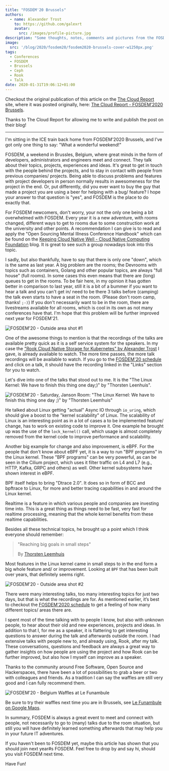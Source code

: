 ```yaml
---
title: "FOSDEM'20 Brussels"
authors:
  - name: Alexander Trost
    to: https://github.com/galexrt
    avatar:
      src: /images/profile-picture.jpg
description: "Some thoughts, notes, comments and pictures from the FOSDEM'20 in Brussels, Belgium."
image:
  src: '/blog/2020/fosdem20/fosdem2020-brussels-cover-w1250px.png'
tags:
  - Conferences
  - FOSDEM
  - Brussels
  - Ceph
  - Rook
  - Talk
date: 2020-01-31T19:06:12+01:00
---
```


Checkout the original publication of this article on the [The Cloud Report](http://the-report.cloud/) site, where it was posted originally, here: [The Cloud Report - FOSDEM’2020 Brussels](http://the-report.cloud/fosdem2020-brussels).

Thanks to The Cloud Report for allowing me to write and publish the post on their blog!

***

I'm sitting in the ICE train back home from FOSDEM'2020 Brussels, and I’ve got only one thing to say: "What a wonderful weekend!"

FOSDEM, a weekend in Brussles, Belgium, where great minds in the form of developers, administrators and engineers meet and connect.
They talk about their topics, projects, experiences and ideas.
It's great to get in touch with the people behind the projects, and to stay in contact with people from previous companies/ projects. Being able to discuss problems and features with project developers in person normally results in awesomeness for the project in the end.
Or, put differently, did you ever want to buy the guy that made a project you are using a beer for helping with a bug/ feature? I hope your answer to that question is "yes", and FOSDEM is the place to do exactly that.

For FOSDEM newcomers, don't worry, your not the only one being a bit overwhelmed with FOSDEM.
Every year it is a new adventure, with rooms changed, different ways to get to rooms due to some construction work at the university and other points.
A recommendation I can give is to read and apply the "Open Sourcing Mental Illness Conference Handbook" which can be found on the [Keeping Cloud Native Well - Cloud Native Computing Foundation](https://www.cncf.io/blog/2020/01/10/keeping-cloud-native-well/) blog. It is great to see such a group nowadays look into this topic.

I sadly, but also thankfully, have to say that there is only one "down", which is the same as last year.
A big problem are the rooms; the Devrooms with topics such as containers, Golang and other popular topics, are always "full house" (full rooms). In some cases this even means that there are (long) queues to get in the rooms.
To be fair here, in my opinion it has gotten better in comparison to last year, still it is a bit of a bummer if you want to hear a talk and you can't get in/ need to be there 3 talks before (camping) the talk even starts to have a seat in the room. (Please don't room camp, thanks! `;-)`) If you don't necessarily want to be in the room, there are livestreams available for all rooms, which is cool in its own as not many conferences have that.
I'm hope that this problem will be further improved next year for FOSDEM'21.

![FOSDEM'20 - Outside area shot #1](/blog/2020/fosdem20/mvimg_20200201_135436.jpg)

One of the awesome things to mention is that the recordings of the talks are available pretty quick as it is a self service system for the speakers. In my case the ["Rook Cloud Native Storage for Kubernetes" by Alexander Trost](https://video.fosdem.org/2020/H.1308/rook_cloud_native_storage_for_kubernetes.mp4) I gave, is already available to watch.
The more time passes, the more talk recordings will be available to watch. If you go to the [FOSDEM'20 schedule](https://fosdem.org/2020/schedule/) and click on a talk, it should have the recording linked in the "Links" section for you to watch.

Let's dive into one of the talks that stood out to me. It is the "The Linux Kernel: We have to finish this thing one day;)" by "Thorsten Leenhuis".

![FOSDEM'20 - Saturday, Janson Room: "The Linux Kernel: We have to finish this thing one day ;)" by "Thorsten Leemhuis"](/blog/2020/fosdem20/img_20200201_101052.jpg)

He talked about Linux getting "actual" Async IO through `io_uring`, which should give a boost to the "kernel scalability" of Linux.
The scalability of Linux is an interesting point as in a lot of cases a to be implemented feature/ change, has to work on existing code to improve it. One example he brought up was the use of the `lock_kernel()` call, which usage is almost completely removed from the kernel code to improve performance and scalability.

Another big example for change and also improvement, is eBPF. For the people that don't know about eBPF yet, it is a way to run "BPF programs" in the Linux kernel. These "BPF programs" can be very powerful, as can be seen in the Cilium project, which uses it filter traffic on L4 and L7 (e.g., HTTP, Kafka, GRPC and others) as well. Other kernel subsystems have shown interest in eBPF.

BPF itself helps to bring "Dtrace 2.0". It does so in form of BCC and bpftrace to Linux, for more and better tracing capabilities in and around the Linux kernel.

Realtime is a feature in which various people and companies are investing time into. This is a great thing as things need to be fast, very fast for realtime processing, meaning that the whole kernel benefits from these realtime capabilities.

Besides all these technical topics, he brought up a point which I think everyone should remember:

> "Reaching big goals in small steps"
>
> By [Thorsten Leemhuis](https://www.leemhuis.info/)

Most features in the Linux kernel came in small steps to in the end form a big whole feature and/ or improvement. Looking at `BPF` that has been built over years, that definitely seems right.

![FOSDEM'20 - Outside area shot #2](/blog/2020/fosdem20/mvimg_20200201_142211.jpg)

There were many interesting talks, too many interesting topics for just two days, but that is what the recordings are for. As mentioned earlier, it’s best to checkout the [FOSDEM'2020 schedule](https://fosdem.org/2020/schedule/) to get a feeling of how many different topics/ areas there are.

I spent most of the time talking with to people I know, but also with unknown people, to hear about their old and new experiences, projects and ideas.
In addition to that I, for me as a speaker, it is flattering to get interesting questions to answer during the talk and afterwards outside the room.
I had extensive talks with people new to, and already using, Rook, after my talk.
These conversations, questions and feedback are always a great way to gather insights on how people are using the project and how Rook can be further improved, but also how I myself can improve as a speaker.

Thanks to the community around Free Software, Open Source and Hackerspaces, there have been a lot of possibilities to grab a beer or two with colleagues and friends.
As a tradition I can say the waffles are still very good and I can fully recommend them.

![FOSDEM'20 - Belgium Waffles at Le Funambule](/blog/2020/fosdem20/img_20200201_211417.jpg)

Be sure to try their waffles next time you are in Brussels, see [Le Funambule on Google Maps](https://goo.gl/maps/fiJC2Qm2hr22).

In summary, FOSDEM is always a great event to meet and connect with people, not necessarily to go to (many) talks due to the room situation, but still you will have definitely learned something afterwards that may help you in your future IT adventures.

If you haven't been to FOSDEM yet, maybe this article has shown that you should join next year#s FOSDEM.
Feel free to drop by and say hi, should you visit FOSDEM next time.

Have Fun!
